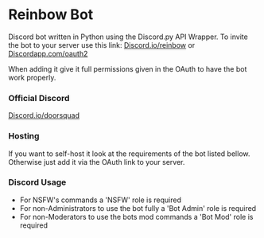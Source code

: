 # Reinbow Bot
Discord bot written in Python using the Discord.py API Wrapper.
To invite the bot to your server use this link:
[Discord.io/reinbow](https://bot.discord.io/reinbow) or [Discordapp.com/oauth2](https://discordapp.com/oauth2/authorize?client_id=314063363929931777&scope=bot&permissions=2146958591)

When adding it give it full permissions given in the OAuth to have the bot work properly.

### Official Discord
[Discord.io/doorsquad](https://discord.io/doorsquad)

### Hosting
If you want to self-host it look at the requirements of the bot listed bellow. Otherwise just add it via the OAuth link to your server.

### Discord Usage
* For NSFW's commands a 'NSFW' role is required
* For non-Administrators to use the bot fully a 'Bot Admin' role is required
* For non-Moderators to use the bots mod commands a 'Bot Mod' role is required
